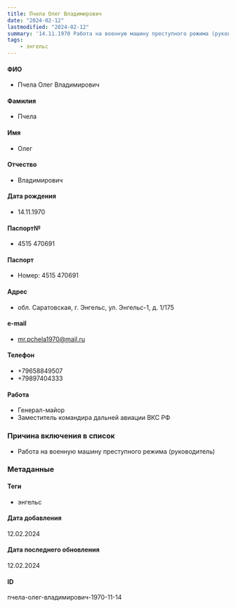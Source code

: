 ```yaml
---
title: Пчела Олег Владимирович
date: "2024-02-12"
lastmodified: "2024-02-12"
summary: '14.11.1970 Работа на военную машину преступного режима (руководитель)'
tags: 
    - энгельс
---
```

<!--# pp2-->
<!--## Фигурант-->
<!--### Личные данные-->
#### ФИО
- Пчела Олег Владимирович
#### Фамилия
- Пчела
#### Имя
- Олег
#### Отчество
- Владимирович
#### Дата рождения
- 14.11.1970
#### Паспорт№
- 4515 470691
#### Паспорт
- Номер: 4515 470691
#### Адрес
- обл. Саратовская, г. Энгельс, ул. Энгельс-1, д. 1/175
#### e-mail
- mr.pchela1970@mail.ru
#### Телефон
- +79658849507
- +79897404333
#### Работа
- Генерал-майор
- Заместитель командира дальней авиации ВКС РФ
### Причина включения в список
- Работа на военную машину преступного режима (руководитель)
### Метаданные
#### Теги
- энгельс
#### Дата добавления
12.02.2024
#### Дата последнего обновления
12.02.2024
#### ID
пчела-олег-владимирович-1970-11-14
<!--## END;-->
